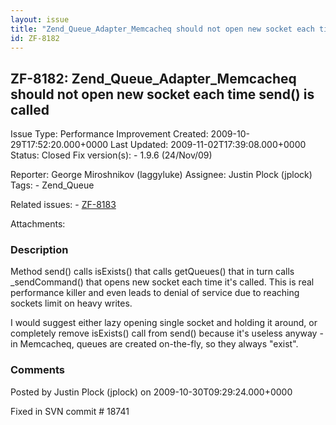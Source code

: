 ```yaml
---
layout: issue
title: "Zend_Queue_Adapter_Memcacheq should not open new socket each time send() is called"
id: ZF-8182
---
```


ZF-8182: Zend\_Queue\_Adapter\_Memcacheq should not open new socket each time send() is called
----------------------------------------------------------------------------------------------

 Issue Type: Performance Improvement Created: 2009-10-29T17:52:20.000+0000 Last Updated: 2009-11-02T17:39:08.000+0000 Status: Closed Fix version(s): - 1.9.6 (24/Nov/09)
 
 Reporter:  George Miroshnikov (laggyluke)  Assignee:  Justin Plock (jplock)  Tags: - Zend\_Queue
 
 Related issues: - [ZF-8183](/issues/browse/ZF-8183)
 
 Attachments: 
### Description

Method send() calls isExists() that calls getQueues() that in turn calls \_sendCommand() that opens new socket each time it's called. This is real performance killer and even leads to denial of service due to reaching sockets limit on heavy writes.

I would suggest either lazy opening single socket and holding it around, or completely remove isExists() call from send() because it's useless anyway - in Memcacheq, queues are created on-the-fly, so they always "exist".

 

 

### Comments

Posted by Justin Plock (jplock) on 2009-10-30T09:29:24.000+0000

Fixed in SVN commit # 18741

 

 